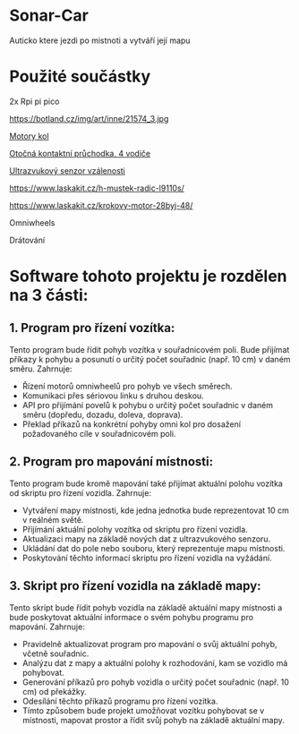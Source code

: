 # Sonar-Car
Auticko ktere jezdi po mistnoti a vytváří její mapu

# Použité součástky

2x Rpi pi pico

https://botland.cz/img/art/inne/21574_3.jpg

[Motory kol](https://www.laskakit.cz/dc-motorek-130-3v-16500-rpm/)

[Otočná kontaktní průchodka, 4 vodiče](https://www.laskakit.cz/otocna-kontaktni-pruchodka--4-vodice/)

[Ultrazvukový senzor vzálenosti](https://www.laskakit.cz/ultrazvukovy-meric-vzdalenosti-hc-sr04/)

https://www.laskakit.cz/h-mustek-radic-l9110s/

https://www.laskakit.cz/krokovy-motor-28byj-48/

Omniwheels

Drátování

# Software tohoto projektu je rozdělen na 3 části:

## 1. Program pro řízení vozítka:
Tento program bude řídit pohyb vozítka v souřadnicovém poli. Bude přijímat příkazy k pohybu a posunutí o určitý počet souřadnic (např. 10 cm) v daném směru. Zahrnuje:

- Řízení motorů omniwheelů pro pohyb ve všech směrech.
- Komunikaci přes sériovou linku s druhou deskou.
- API pro přijímání povelů k pohybu o určitý počet souřadnic v daném směru (dopředu, dozadu, doleva, doprava).
- Překlad příkazů na konkrétní pohyby omni kol pro dosažení požadovaného cíle v souřadnicovém poli.

## 2. Program pro mapování místnosti:
Tento program bude kromě mapování také přijímat aktuální polohu vozítka od skriptu pro řízení vozidla. Zahrnuje:

- Vytváření mapy místnosti, kde jedna jednotka bude reprezentovat 10 cm v reálném světě.
- Přijímání aktuální polohy vozítka od skriptu pro řízení vozidla.
- Aktualizaci mapy na základě nových dat z ultrazvukového senzoru.
- Ukládání dat do pole nebo souboru, který reprezentuje mapu místnosti.
- Poskytování těchto informací skriptu pro řízení vozidla na vyžádání.

## 3. Skript pro řízení vozidla na základě mapy:
Tento skript bude řídit pohyb vozidla na základě aktuální mapy místnosti a bude poskytovat aktuální informace o svém pohybu programu pro mapování. Zahrnuje:

- Pravidelně aktualizovat program pro mapování o svůj aktuální pohyb, včetně souřadnic.
- Analýzu dat z mapy a aktuální polohy k rozhodování, kam se vozidlo má pohybovat.
- Generování příkazů pro pohyb vozidla o určitý počet souřadnic (např. 10 cm) od překážky.
- Odesílání těchto příkazů programu pro řízení vozítka.
- Tímto způsobem bude projekt umožňovat vozítku pohybovat se v místnosti, mapovat prostor a řídit svůj pohyb na základě aktuální mapy.
